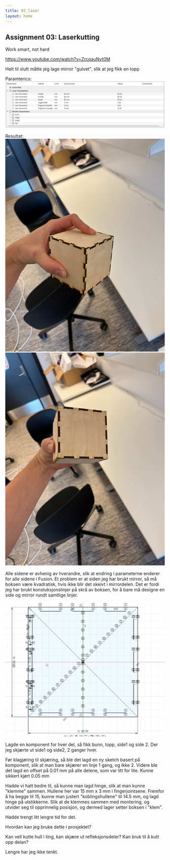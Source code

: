 ```yaml
---
title: 03_laser
layout: home
---
```


## Assignment 03: Laserkutting

Work smart, not hard

https://www.youtube.com/watch?v=ZrcqauNvt0M

Helt til slutt måtte jeg lage mirror "gulvet", slik at jeg fikk en topp

Paramterics:
![Para](assets/Para.png)

Resultat:
![Box1](assets/box1.jpg)
![Box2](assets/box2.jpg)

Alle sidene er avhenig av hverandre, slik at endring i parameterne enderer for alle sidene i Fusion.
Et problem er at siden jeg har brukt mirror, så må boksen være kvadratisk, hvis ikke blir det skeivt i mirrordelen.
Det er fordi jeg har brukt konstuksjonslinjer på skrå av boksen, for å bare må designe en side og mirror rundt samtlige linjer.

![Fusion](assets/boxS.png)

Lagde en komponent for hver del, så fikk bunn, topp, side1 og side 2.
Der jeg skjærte ut side1 og side2, 2 ganger hver.


Før klagjøring til skjæring, så ble det lagd en ny sketch basert på komponent, slik at man bare skjærer en linje 1 gang, og ikke 2.
Videre ble det lagd en offset på 0.01 mm på alle delene, som var litt for lite. Kunne sikkert kjørt 0.05 mm

Hadde vi hatt bedre til, så kunne man lagd hinge, slik at man kunne "klemme" sammen. Hullene her var 15 mm x 3 mm i fingerjointsene. Fremfor å ha begge til 15, kunne man justert "koblingshullene" til 14.5 mm, og lagd hinge på utstikkerne.
Slik at de klemmes sammen med montering, og utvider seg til opprinnelig posisjon, og dermed lager setter boksen i "klem".

Hadde trengt litt lengre tid for det.

Hvordan kan jeg bruke dette i prosjektet?

Kan vell kutte hull i ting, kan skjære ut refleksjonsdeler?
Kan bruk til å kutt opp delan? 

Lengre har jeg ikke tenkt.

